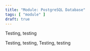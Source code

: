 ```yaml
---
title: "Module: PostgreSQL Database"
tags: [ "module" ]
draft: true
---
```


Testing, testing

<!--more-->

Testing, testing, Testing, testing
